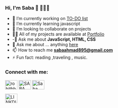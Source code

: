 ### Hi, I'm  Saba 👋 👩🏾‍💻

- 🔭 I’m currently working  on [TO-DO list](https://github.com/SabaAhmad786/Todo-list)
- 🌱 I’m currently learning  javascript
- 👯 I’m looking to collaborate on  projects
-  👨‍💻 All of my projects are available at [Portfolio](https://github.com/SabaAhmad786/final-portofolio)
- -💬 Ask me about **JavaScript, HTML, CSS**
- 💬 Ask me about ... anything [here](https://github.com/SabaAhmad786/SabaAhmad786/issues)
- 📫 How to reach me **sabaahmad895@gmail.com**
- ⚡ Fun fact: reading ,traveling , music.


<h3 align="left">Connect with me:</h3>
<p align="left">
<a href="https://twitter.com/SabaAhmad00?t=R4ZkZRyAmgXFgjtWaOXFAg&s=08" target="blank"><img align="center" src="https://raw.githubusercontent.com/rahuldkjain/github-profile-readme-generator/master/src/images/icons/Social/twitter.svg" alt="rohitbh02837778" height="30" width="40" /></a>
<a href="https://www.facebook.com/profile.php?id=100023964162678&mibextid=ZbWKwL" target="blank"><img align="center" src="https://raw.githubusercontent.com/rahuldkjain/github-profile-readme-generator/master/src/images/icons/Social/facebook.svg" alt="SABA AHMAD" height="30" width="40" /></a>
<a href="https://www.instagram.com/saba.ahmed47/" target="blank"><img align="center" src="https://raw.githubusercontent.com/rahuldkjain/github-profile-readme-generator/master/src/images/icons/Social/instagram.svg" alt="Saba" height="30" width="40" /></a>
  
  <a href="https://www.linkedin.com/in/saba-ahmad-97b938244/" target="blank"><img align="center" src="https://user-images.githubusercontent.com/107524451/208247216-2a32a09b-b2ae-454e-b3e6-b96986add5fa.png
" alt="LINKDIN" height="30" width="40" /></a>
</p>
